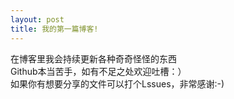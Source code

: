 ```yaml
---
layout: post
title: 我的第一篇博客!
---
```


在博客里我会持续更新各种奇奇怪怪的东西<br>
Github本当苦手，如有不足之处欢迎吐槽：）<br>
如果你有想要分享的文件可以打个Lssues，非常感谢:-)